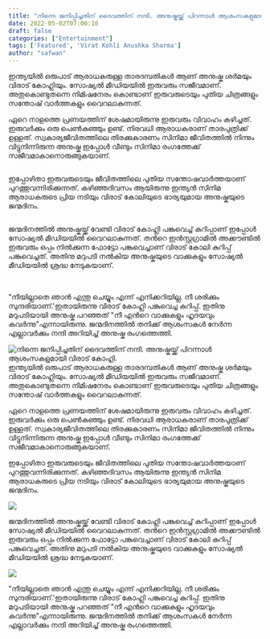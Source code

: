 ```yaml
---
title: "നിന്നെ ജനിപ്പിച്ചതിന് ദൈവത്തിന് നന്ദി. അനുഷ്കയ്ക്ക് പിറന്നാൾ ആശംസകളുമായി വിരാട് കോഹ്ലി."
date: 2022-05-02T07:00:10
draft: false
categories: ["Entertainment"]
tags: ['Featured', 'Virat Kohli Anushka Sharma']
author: "safwan"
---
```


<!-- wp:paragraph -->
<p>ഇന്ത്യയിൽ ഒരുപാട് ആരാധകരുള്ള താരദമ്പതികൾ ആണ് അനുഷ്ക ശർമയും വിരാട് കോഹ്ലിയും. സോഷ്യൽ മീഡിയയിൽ ഇരുവരും സജീവമാണ്. അതുകൊണ്ടുതന്നെ നിമിഷനേരം കൊണ്ടാണ് ഇരുവരുടെയും പുതിയ ചിത്രങ്ങളും സന്തോഷ് വാർത്തകളും വൈറലാകുന്നത്.</p>
<!-- /wp:paragraph -->

<!-- wp:paragraph -->
<p>ഏറെ നാളത്തെ പ്രണയത്തിന് ശേഷമായിരുന്നു ഇരുവരും വിവാഹം കഴിച്ചത്. ഇരുവർക്കും ഒരു പെൺകുഞ്ഞും ഉണ്ട്. നിരവധി ആരാധകരാണ് താരപുത്രിക്ക് ഉള്ളത്. സ്വകാര്യജീവിതത്തിലെ തിരക്കുകാരണം സിനിമാ ജീവിതത്തിൽ നിന്നും വിട്ടുനിന്നിരുന്ന അനുഷ്ക ഇപ്പോൾ വീണ്ടും സിനിമാ രംഗത്തേക്ക് സജീവമാകാനൊരുങ്ങുകയാണ്.</p>
<!-- /wp:paragraph -->

<!-- wp:image {"id":332273,"sizeSlug":"large"} -->
<figure class="wp-block-image size-large"><img src="https://cdn.boolokam.com/articles/2022/05/279488608_1462097510875506_795729172255149531_n-1024x1024.webp" alt="" class="wp-image-332273"/></figure>
<!-- /wp:image -->

<!-- wp:paragraph -->
<p> ഇപ്പോഴിതാ ഇരുവരുടെയും ജീവിതത്തിലെ പുതിയ സന്തോഷവാർത്തയാണ് പുറത്തുവന്നിരിക്കുന്നത്. കഴിഞ്ഞദിവസം ആയിരുന്നു ഇന്ത്യൻ സിനിമ ആരാധകരുടെ പ്രിയ നടിയും വിരാട് കോലിയുടെ ഭാര്യയുമായ അനുഷ്കയുടെ ജന്മദിനം.</p>
<!-- /wp:paragraph -->

<!-- wp:image {"id":332274,"sizeSlug":"large"} -->
<figure class="wp-block-image size-large"><img src="https://cdn.boolokam.com/articles/2022/05/279564451_317219460486533_7817733742170815254_n-819x1024.jpg" alt="" class="wp-image-332274"/></figure>
<!-- /wp:image -->

<!-- wp:paragraph -->
<p>ജന്മദിനത്തിൽ അനുഷ്കയ്ക്ക് വേണ്ടി വിരാട് കോഹ്ലി പങ്കുവെച്ച് കുറിപ്പാണ് ഇപ്പോൾ സോഷ്യൽ മീഡിയയിൽ വൈറലാകുന്നത്. തൻറെ ഇൻസ്റ്റഗ്രാമിൽ അക്കൗണ്ടിൽ ഇരുവരും ഒപ്പം നിൽക്കുന്ന ഫോട്ടോ പങ്കുവെച്ചാണ് വിരാട് കോലി കുറിപ്പ് പങ്കുവെച്ചത്. അതിനു മറുപടി നൽകിയ അനുഷ്കയുടെ വാക്കുകളും സോഷ്യൽ മീഡിയയിൽ ശ്രദ്ധ നേടുകയാണ്.</p>
<!-- /wp:paragraph -->

<!-- wp:image {"id":332275,"sizeSlug":"large"} -->
<figure class="wp-block-image size-large"><img src="https://cdn.boolokam.com/articles/2022/05/279464959_251373793822480_3365512268939407197_n-819x1024.jpg" alt="" class="wp-image-332275"/></figure>
<!-- /wp:image -->

<!-- wp:paragraph -->
<p><br />"നീയില്ലാതെ ഞാൻ എന്തു ചെയ്യും എന്ന് എനിക്കറിയില്ല. നീ ശരിക്കും സുന്ദരിയാണ്.'ഇതായിരുന്നു വിരാട് കോഹ്ലി പങ്കുവെച്ച കുറിപ്പ്. ഇതിനു മറുപടിയായി അനുഷ്ക പറഞ്ഞത് "നീ എൻറെ വാക്കുകളും ഹൃദയവും കവർന്നു"എന്നായിരുന്നു. ജന്മദിനത്തിൽ തനിക്ക് ആശംസകൾ നേർന്ന എല്ലാവർക്കും നന്ദി അറിയിച്ച് അനുഷ്ക രംഗത്തെത്തി.</p>
<!-- /wp:paragraph -->


![നിന്നെ ജനിപ്പിച്ചതിന് ദൈവത്തിന് നന്ദി. അനുഷ്കയ്ക്ക് പിറന്നാൾ ആശംസകളുമായി വിരാട് കോഹ്ലി.](https://cdn.boolokam.com/articles/2022/05/279488608_1462097510875506_795729172255149531_n-1024x1024.webp)ഇന്ത്യയിൽ ഒരുപാട് ആരാധകരുള്ള താരദമ്പതികൾ ആണ് അനുഷ്ക ശർമയും വിരാട് കോഹ്ലിയും. സോഷ്യൽ മീഡിയയിൽ ഇരുവരും സജീവമാണ്. അതുകൊണ്ടുതന്നെ നിമിഷനേരം കൊണ്ടാണ് ഇരുവരുടെയും പുതിയ ചിത്രങ്ങളും സന്തോഷ് വാർത്തകളും വൈറലാകുന്നത്.

ഏറെ നാളത്തെ പ്രണയത്തിന് ശേഷമായിരുന്നു ഇരുവരും വിവാഹം കഴിച്ചത്. ഇരുവർക്കും ഒരു പെൺകുഞ്ഞും ഉണ്ട്. നിരവധി ആരാധകരാണ് താരപുത്രിക്ക് ഉള്ളത്. സ്വകാര്യജീവിതത്തിലെ തിരക്കുകാരണം സിനിമാ ജീവിതത്തിൽ നിന്നും വിട്ടുനിന്നിരുന്ന അനുഷ്ക ഇപ്പോൾ വീണ്ടും സിനിമാ രംഗത്തേക്ക് സജീവമാകാനൊരുങ്ങുകയാണ്.

ഇപ്പോഴിതാ ഇരുവരുടെയും ജീവിതത്തിലെ പുതിയ സന്തോഷവാർത്തയാണ് പുറത്തുവന്നിരിക്കുന്നത്. കഴിഞ്ഞദിവസം ആയിരുന്നു ഇന്ത്യൻ സിനിമ ആരാധകരുടെ പ്രിയ നടിയും വിരാട് കോലിയുടെ ഭാര്യയുമായ അനുഷ്കയുടെ ജന്മദിനം.

![](https://cdn.boolokam.com/articles/2022/05/279564451_317219460486533_7817733742170815254_n-819x1024.jpg)

ജന്മദിനത്തിൽ അനുഷ്കയ്ക്ക് വേണ്ടി വിരാട് കോഹ്ലി പങ്കുവെച്ച് കുറിപ്പാണ് ഇപ്പോൾ സോഷ്യൽ മീഡിയയിൽ വൈറലാകുന്നത്. തൻറെ ഇൻസ്റ്റഗ്രാമിൽ അക്കൗണ്ടിൽ ഇരുവരും ഒപ്പം നിൽക്കുന്ന ഫോട്ടോ പങ്കുവെച്ചാണ് വിരാട് കോലി കുറിപ്പ് പങ്കുവെച്ചത്. അതിനു മറുപടി നൽകിയ അനുഷ്കയുടെ വാക്കുകളും സോഷ്യൽ മീഡിയയിൽ ശ്രദ്ധ നേടുകയാണ്.

![](https://cdn.boolokam.com/articles/2022/05/279464959_251373793822480_3365512268939407197_n-819x1024.jpg)

  
"നീയില്ലാതെ ഞാൻ എന്തു ചെയ്യും എന്ന് എനിക്കറിയില്ല. നീ ശരിക്കും സുന്ദരിയാണ്.'ഇതായിരുന്നു വിരാട് കോഹ്ലി പങ്കുവെച്ച കുറിപ്പ്. ഇതിനു മറുപടിയായി അനുഷ്ക പറഞ്ഞത് "നീ എൻറെ വാക്കുകളും ഹൃദയവും കവർന്നു"എന്നായിരുന്നു. ജന്മദിനത്തിൽ തനിക്ക് ആശംസകൾ നേർന്ന എല്ലാവർക്കും നന്ദി അറിയിച്ച് അനുഷ്ക രംഗത്തെത്തി.
